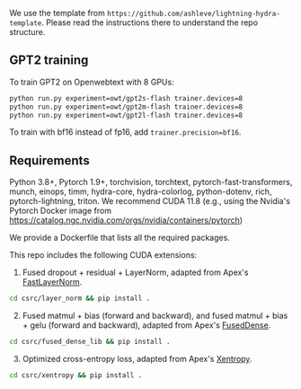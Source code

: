 We use the template from `https://github.com/ashleve/lightning-hydra-template`.
Please read the instructions there to understand the repo structure.

## GPT2 training
To train GPT2 on Openwebtext with 8 GPUs:
```sh
python run.py experiment=owt/gpt2s-flash trainer.devices=8
python run.py experiment=owt/gpt2m-flash trainer.devices=8
python run.py experiment=owt/gpt2l-flash trainer.devices=8
```
To train with bf16 instead of fp16, add `trainer.precision=bf16`.

## Requirements

Python 3.8+, Pytorch 1.9+, torchvision, torchtext, pytorch-fast-transformers, munch, einops, timm, hydra-core, hydra-colorlog, python-dotenv, rich, pytorch-lightning, triton.
We recommend CUDA 11.8 (e.g., using the Nvidia's Pytorch Docker image from https://catalog.ngc.nvidia.com/orgs/nvidia/containers/pytorch)

We provide a Dockerfile that lists all the required packages.

This repo includes the following CUDA extensions:
1. Fused dropout + residual + LayerNorm, adapted from Apex's [FastLayerNorm](https://github.com/NVIDIA/apex/tree/master/apex/contrib/layer_norm).
```sh
cd csrc/layer_norm && pip install .
```
2. Fused matmul + bias (forward and backward), and fused matmul + bias + gelu
(forward and backward), adapted from Apex's [FusedDense](https://github.com/NVIDIA/apex/tree/master/apex/fused_dense).
```sh
cd csrc/fused_dense_lib && pip install .
```
3. Optimized cross-entropy loss, adapted from Apex's [Xentropy](https://github.com/NVIDIA/apex/tree/master/apex/contrib/xentropy).
```sh
cd csrc/xentropy && pip install .
```

